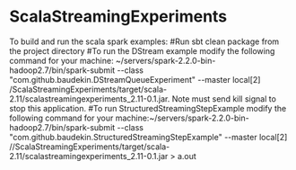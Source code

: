 # ScalaStreamingExperiments

To build and run the scala spark examples:
#Run sbt clean package from the project directory
#To run the DStream example modify the following command for your machine: ~/servers/spark-2.2.0-bin-hadoop2.7/bin/spark-submit --class "com.github.baudekin.DStreamQueueExperiment" --master local[2] <path to repository>/ScalaStreamingExperiments/target/scala-2.11/scalastreamingexperiments_2.11-0.1.jar. Note must send kill signal to stop this application.
#To run StructuredStreamingStepExample modify the following command for your machine:~/servers/spark-2.2.0-bin-hadoop2.7/bin/spark-submit --class "com.github.baudekin.StructuredStreamingStepExample" --master local[2] /<path to repository>/ScalaStreamingExperiments/target/scala-2.11/scalastreamingexperiments_2.11-0.1.jar > a.out
